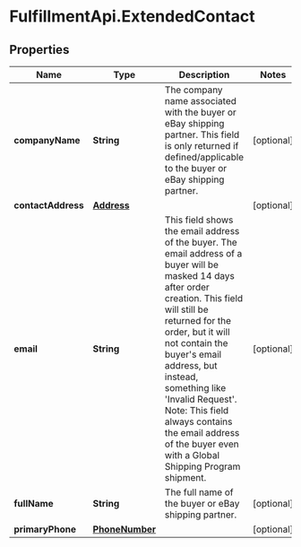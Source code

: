 # FulfillmentApi.ExtendedContact

## Properties
Name | Type | Description | Notes
------------ | ------------- | ------------- | -------------
**companyName** | **String** | The company name associated with the buyer or eBay shipping partner. This field is only returned if defined/applicable to the buyer or eBay shipping partner. | [optional] 
**contactAddress** | [**Address**](Address.md) |  | [optional] 
**email** | **String** | This field shows the email address of the buyer. The email address of a buyer will be masked 14 days after order creation. This field will still be returned for the order, but it will not contain the buyer&#x27;s email address, but instead, something like &#x27;Invalid Request&#x27;. Note: This field always contains the email address of the buyer even with a Global Shipping Program shipment. | [optional] 
**fullName** | **String** | The full name of the buyer or eBay shipping partner. | [optional] 
**primaryPhone** | [**PhoneNumber**](PhoneNumber.md) |  | [optional] 

